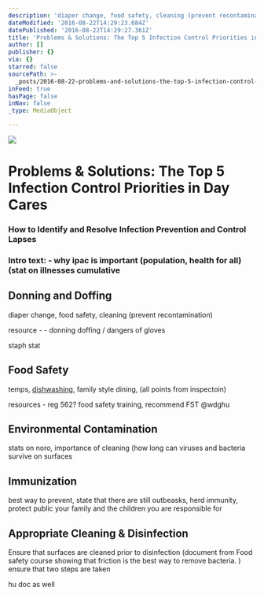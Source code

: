 ```yaml
---
description: 'diaper change, food safety, cleaning (prevent recontamination)'
dateModified: '2016-08-22T14:29:23.684Z'
datePublished: '2016-08-22T14:29:27.361Z'
title: 'Problems & Solutions: The Top 5 Infection Control Priorities in Day Cares'
author: []
publisher: {}
via: {}
starred: false
sourcePath: >-
  _posts/2016-08-22-problems-and-solutions-the-top-5-infection-control-priorities.md
inFeed: true
hasPage: false
inNav: false
_type: MediaObject

---
```

![](https://the-grid-user-content.s3-us-west-2.amazonaws.com/fd06c240-a5b4-4119-b417-978d93dadb4e.jpg)

# Problems & Solutions: The Top 5 Infection Control Priorities in Day Cares

### How to Identify and Resolve Infection Prevention and Control Lapses

### Intro text: - why ipac is important (population, health for all) (stat on illnesses cumulative

## Donning and Doffing

diaper change, food safety, cleaning (prevent recontamination)

resource - - donning doffing / dangers of gloves

staph stat

## Food Safety

temps, [dishwashing][0], family style dining, (all points from inspectoin)

resources - reg 562? food safety training, recommend FST @wdghu

## Environmental Contamination

stats on noro, importance of cleaning (how long can viruses and bacteria survive on surfaces

## Immunization

best way to prevent, state that there are still outbeasks, herd immunity, protect public your family and the children you are responsible for

## Appropriate Cleaning & Disinfection

Ensure that surfaces are cleaned prior to disinfection (document from Food safety course showing that friction is the best way to remove bacteria. ) ensure that two steps are taken

hu doc as well

[0]: http://fefe/ "test"